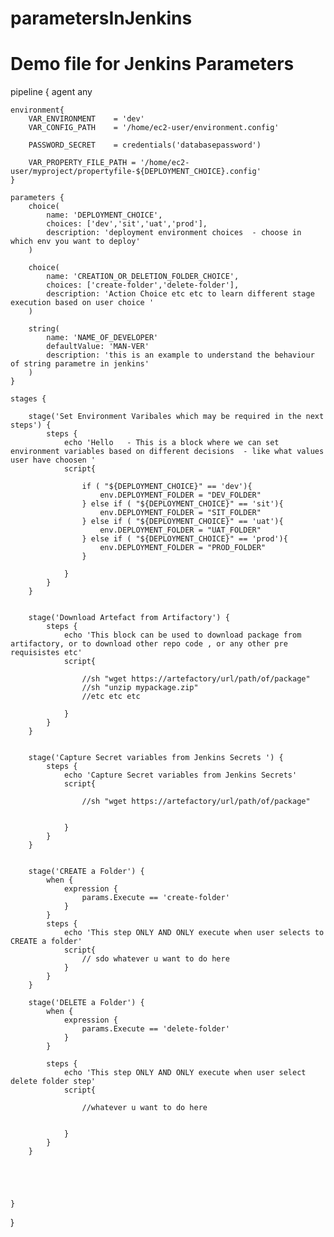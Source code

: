# parametersInJenkins
# Demo file for Jenkins Parameters

pipeline {
    agent any

    environment{
        VAR_ENVIRONMENT    = 'dev'
        VAR_CONFIG_PATH    = '/home/ec2-user/environment.config'

        PASSWORD_SECRET    = credentials('databasepassword')

        VAR_PROPERTY_FILE_PATH = '/home/ec2-user/myproject/propertyfile-${DEPLOYMENT_CHOICE}.config'
    }

    parameters {
        choice(
            name: 'DEPLOYMENT_CHOICE',
            choices: ['dev','sit','uat','prod'],
            description: 'deployment environment choices  - choose in which env you want to deploy'
        )

        choice(
            name: 'CREATION_OR_DELETION_FOLDER_CHOICE',
            choices: ['create-folder','delete-folder'],
            description: 'Action Choice etc etc to learn different stage execution based on user choice '
        )

        string(
            name: 'NAME_OF_DEVELOPER'
            defaultValue: 'MAN-VER'
            description: 'this is an example to understand the behaviour of string parametre in jenkins'
        )
    }

    stages {
        
        stage('Set Environment Varibales which may be required in the next steps') {
            steps {
                echo 'Hello   - This is a block where we can set environment variables based on different decisions  - like what values user have choosen '
                script{

                    if ( "${DEPLOYMENT_CHOICE}" == 'dev'){
                        env.DEPLOYMENT_FOLDER = "DEV_FOLDER"
                    } else if ( "${DEPLOYMENT_CHOICE}" == 'sit'){
                        env.DEPLOYMENT_FOLDER = "SIT_FOLDER"
                    } else if ( "${DEPLOYMENT_CHOICE}" == 'uat'){
                        env.DEPLOYMENT_FOLDER = "UAT_FOLDER"
                    } else if ( "${DEPLOYMENT_CHOICE}" == 'prod'){
                        env.DEPLOYMENT_FOLDER = "PROD_FOLDER"
                    }

                }
            }
        }


        stage('Download Artefact from Artifactory') {
            steps {
                echo 'This block can be used to download package from artifactory, or to download other repo code , or any other pre requisistes etc'
                script{

                    //sh "wget https://artefactory/url/path/of/package"
                    //sh "unzip mypackage.zip"
                    //etc etc etc

                }
            }
        }


        stage('Capture Secret variables from Jenkins Secrets ') {
            steps {
                echo 'Capture Secret variables from Jenkins Secrets'
                script{

                    //sh "wget https://artefactory/url/path/of/package"


                }
            }
        }


        stage('CREATE a Folder') {
            when {
                expression {
                    params.Execute == 'create-folder'
                }
            }
            steps {
                echo 'This step ONLY AND ONLY execute when user selects to CREATE a folder'
                script{
                    // sdo whatever u want to do here
                }
            }
        }

        stage('DELETE a Folder') {
            when {
                expression {
                    params.Execute == 'delete-folder'
                }
            }

            steps {
                echo 'This step ONLY AND ONLY execute when user select delete folder step'
                script{

                    //whatever u want to do here


                }
            }
        }





    }
}
